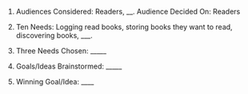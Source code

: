 1. Audiences Considered: Readers, __. 
   Audience Decided On: Readers

2. Ten Needs: Logging read books, storing books they want to read, discovering books, ___.

3. Three Needs Chosen: _____

4. Goals/Ideas Brainstormed: _____

5. Winning Goal/Idea: ____
